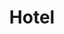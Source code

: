 ---
id: 4
title : Hotel
linkurl: https://kutt.it/RSvJ97
fitur : aspekpajak
createdTime : 31/07/2019
modifiedTime : 30/12/2019
topik: Versi Lengkap
img: hotel.png
---